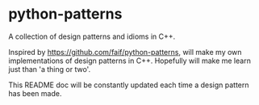 # python-patterns

A collection of design patterns and idioms in C++.

Inspired by https://github.com/faif/python-patterns, will make my own implementations of design patterns in C++. Hopefully will make me learn just than 'a thing or two'.

This README doc will be constantly updated each time a design pattern has been made.
